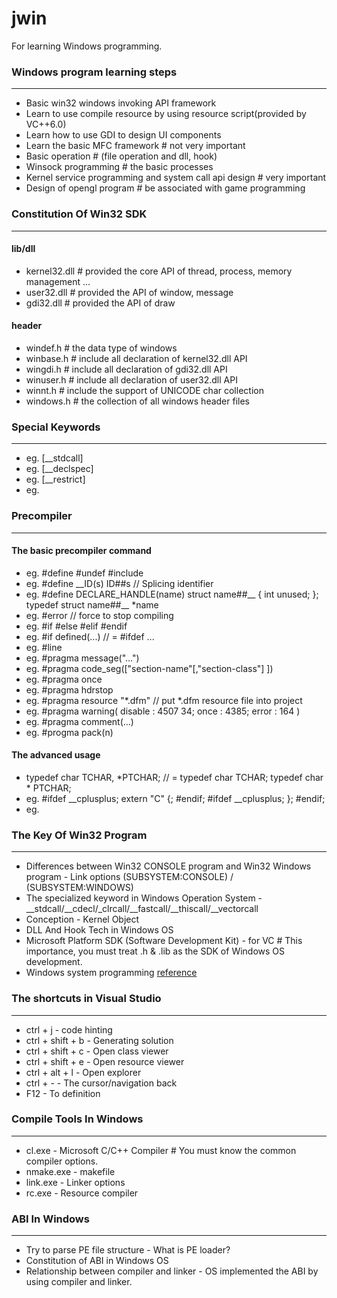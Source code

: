 # jwin
For learning Windows programming.

### Windows program learning steps

---

- Basic win32 windows invoking API framework
- Learn to use compile resource by using resource script(provided by VC++6.0)
- Learn how to use GDI to design UI components
- Learn the basic MFC framework # not very important
- Basic operation # (file operation and dll, hook)
- Winsock programming # the basic processes
- Kernel service programming and system call api design # very important
- Design of opengl program # be associated with game programming

### Constitution Of Win32 SDK

---

#### lib/dll
- kernel32.dll # provided the core API of thread, process, memory management ... 
- user32.dll   # provided the API of window, message
- gdi32.dll    # provided the API of draw

#### header
- windef.h 	# the data type of windows
- winbase.h # include all declaration of kernel32.dll API
- wingdi.h 	# include all declaration of gdi32.dll API
- winuser.h # include all declaration of user32.dll API
- winnt.h 	# include the support of UNICODE char collection
- windows.h # the collection of all windows header files

### Special Keywords

---

- eg. [__stdcall]
- eg. [__declspec]
- eg. [__restrict]
- eg. 

### Precompiler

---

#### The basic precompiler command
- eg. #define #undef #include
- eg. #define __ID(s) ID##s // Splicing identifier
- eg. #define DECLARE_HANDLE(name) struct name##__ { int unused; }; typedef struct name##__ *name
- eg. #error // force to stop compiling
- eg. #if #else #elif #endif
- eg. #if defined(...) // = #ifdef ...
- eg. #line
- eg. #pragma message("...")
- eg. #pragma code_seg(["section-name"[,"section-class"] ])
- eg. #pragma once
- eg. #pragma hdrstop
- eg. #pragma resource "*.dfm" // put *.dfm resource file into project
- eg. #pragma warning( disable : 4507 34; once : 4385; error : 164 )
- eg. #pragma comment(...)
- eg. #progma pack(n)

#### The advanced usage
- typedef char TCHAR, *PTCHAR; // = typedef char TCHAR; typedef char * PTCHAR;
- eg. #ifdef __cplusplus; extern "C" {; #endif; #ifdef __cplusplus; }; #endif;
- eg. 

### The Key Of Win32 Program

---

- Differences between Win32 CONSOLE program and Win32 Windows program - Link options (SUBSYSTEM:CONSOLE) / (SUBSYSTEM:WINDOWS)
- The specialized keyword in Windows Operation System - __stdcall/__cdecl/_clrcall/__fastcall/__thiscall/__vectorcall
- Conception - Kernel Object
- DLL And Hook Tech in Windows OS
- Microsoft Platform SDK (Software Development Kit) - for VC # This importance, you must treat .h & .lib as the SDK of Windows OS development.
- Windows system programming [reference](https://msdn.microsoft.com/zh-cn)

### The shortcuts in Visual Studio

---

- ctrl + j - code hinting
- ctrl + shift + b - Generating solution
- ctrl + shift + c - Open class viewer
- ctrl + shift + e - Open resource viewer
- ctrl + alt + l - Open explorer
- ctrl + - - The cursor/navigation back
- F12 - To definition

### Compile Tools In Windows

---

- cl.exe - Microsoft C/C++ Compiler # You must know the common compiler options.
- nmake.exe - makefile
- link.exe - Linker options
- rc.exe - Resource compiler

### ABI In Windows

---

- Try to parse PE file structure - What is PE loader?
- Constitution of ABI in Windows OS
- Relationship between compiler and linker - OS implemented the ABI by using compiler and linker.

